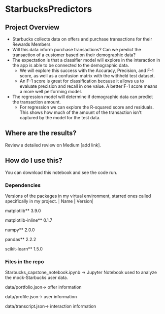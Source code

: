 # StarbucksPredictors
## Project Overview
- Starbucks collects data on offers and purchase transactions for their Rewards Members
- Will this data inform purchase transactions? Can we predict the transaction of a customer based on their demographic data?
- The expectation is that a classifier model will explore in the interaction in the app is able to be connected to the demographic data.
    - We will explore this success with the Accuracy, Precision, and F-1 score, as well as a confusion matrix with the withheld test dataset.
    - An F-1 score is great for classification because it allows us to evaluate precision and recall in one value. A better F-1 score means a more well performing model. 
- The regression model will determine if demographic data can predict the transaction amount.
    - For regression we can explore the R-squared score and residuals. This shows how much of the amount of the transaction isn't captured by the model for the test data.
## Where are the results?
Review a detailed review on Medium [add link].
## How do I use this?
You can download this notebook and see the code run.
### Dependencies
Versions of the packages in my virtual environment, starred ones called specifically in my project.
| Name   |                 Version|

matplotlib**              3.9.0  

matplotlib-inline**       0.1.7   

numpy**                   2.0.0    

pandas**                  2.2.2      

scikit-learn**            1.5.0                    

### Files in the repo
Starbucks_capstone_notebook.ipynb -> Jupyter Notebook used to analyze the mock-Starbucks user data.

data/portfolio.json-> offer information

data/profile.json-> user information

data/transcript.json-> interaction information

